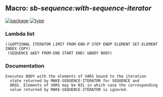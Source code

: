 ## Macro: ***sb-sequence:with-sequence-iterator***
[![package](https://img.shields.io/badge/Package-SB--SEQUENCE-5f9ea0.svg?style=social&colorA=999999)](../) [![type](https://img.shields.io/badge/Type-Macro-5f9ea0.svg?style=social&colorA=999999)](../#macro) 
### Lambda list
```
((&OPTIONAL ITERATOR LIMIT FROM-END-P STEP ENDP ELEMENT SET-ELEMENT INDEX COPY)
 (SEQUENCE &KEY FROM-END START END) &BODY BODY)
```
### Documentation
```
Executes BODY with the elements of VARS bound to the iteration
  state returned by MAKE-SEQUENCE-ITERATOR for SEQUENCE and
  ARGS. Elements of VARS may be NIL in which case the corresponding
  value returned by MAKE-SEQUENCE-ITERATOR is ignored.
```
